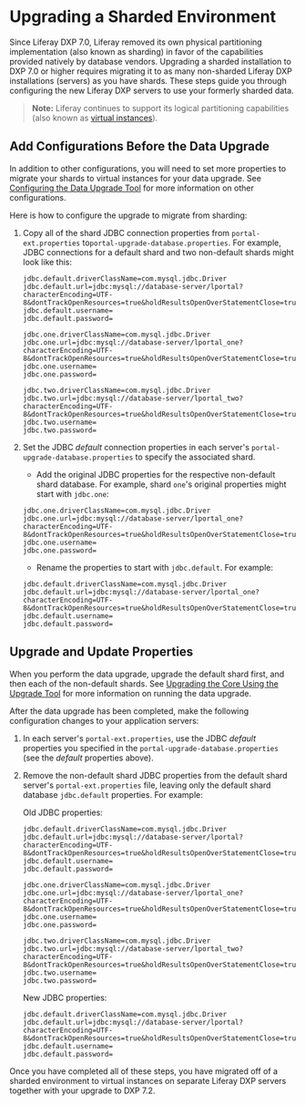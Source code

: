# Upgrading a Sharded Environment

Since Liferay DXP 7.0, Liferay removed its own physical partitioning implementation (also known as sharding) in favor of the capabilities provided natively by database vendors. Upgrading a sharded installation to DXP 7.0 or higher requires migrating it to as many non-sharded Liferay DXP installations (servers) as you have shards. These steps guide you through configuring the new Liferay DXP servers to use your formerly sharded data.

> **Note:** Liferay continues to support its logical partitioning capabilities (also known as [virtual instances](https://help.liferay.com/hc/en-us/articles/360028818692-Setting-Up-a-Virtual-Instance)).

## Add Configurations Before the Data Upgrade

In addition to other configurations, you will need to set more properties to migrate your shards to virtual instances for your data upgrade. See [Configuring the Data Upgrade Tool](./configuring-the-data-upgrade-tool.md) for more information on other configurations.

Here is how to configure the upgrade to migrate from sharding:

1. Copy all of the shard JDBC connection properties from `portal-ext.properties` to`portal-upgrade-database.properties`. For example, JDBC connections for a default shard and two non-default shards might look like this:

    ```properties
    jdbc.default.driverClassName=com.mysql.jdbc.Driver
    jdbc.default.url=jdbc:mysql://database-server/lportal?characterEncoding=UTF-8&dontTrackOpenResources=true&holdResultsOpenOverStatementClose=true&useFastDateParsing=false&useUnicode=true
    jdbc.default.username=
    jdbc.default.password=

    jdbc.one.driverClassName=com.mysql.jdbc.Driver
    jdbc.one.url=jdbc:mysql://database-server/lportal_one?characterEncoding=UTF-8&dontTrackOpenResources=true&holdResultsOpenOverStatementClose=true&useFastDateParsing=false&useUnicode=true
    jdbc.one.username=
    jdbc.one.password=

    jdbc.two.driverClassName=com.mysql.jdbc.Driver
    jdbc.two.url=jdbc:mysql://database-server/lportal_two?characterEncoding=UTF-8&dontTrackOpenResources=true&holdResultsOpenOverStatementClose=true&useFastDateParsing=false&useUnicode=true
    jdbc.two.username=
    jdbc.two.password=
    ```

1. Set the JDBC *default* connection properties in each server's `portal-upgrade-database.properties` to specify the associated shard.

    * Add the original JDBC properties for the respective non-default shard database. For example, shard `one`'s original properties might start with `jdbc.one`:

    ```properties
    jdbc.one.driverClassName=com.mysql.jdbc.Driver
    jdbc.one.url=jdbc:mysql://database-server/lportal_one?characterEncoding=UTF-8&dontTrackOpenResources=true&holdResultsOpenOverStatementClose=true&useFastDateParsing=false&useUnicode=true
    jdbc.one.username=
    jdbc.one.password=
    ```

    * Rename the properties to start with `jdbc.default`. For example:

    ```properties
    jdbc.default.driverClassName=com.mysql.jdbc.Driver
    jdbc.default.url=jdbc:mysql://database-server/lportal_one?characterEncoding=UTF-8&dontTrackOpenResources=true&holdResultsOpenOverStatementClose=true&useFastDateParsing=false&useUnicode=true
    jdbc.default.username=
    jdbc.default.password=
    ```

## Upgrade and Update Properties

When you perform the data upgrade, upgrade the default shard first, and then each of the non-default shards. See [Upgrading the Core Using the Upgrade Tool](./using-the-upgrade-tool.md) for more information on running the data upgrade.

After the data upgrade has been completed, make the following configuration changes to your application servers:

1. In each server's `portal-ext.properties`, use the JDBC *default* properties you specified in the `portal-upgrade-database.properties` (see the *default* properties above).

1. Remove the non-default shard JDBC properties from the default shard server's `portal-ext.properties` file, leaving only the default shard database `jdbc.default` properties. For example:

    Old JDBC properties:

    ```properties
    jdbc.default.driverClassName=com.mysql.jdbc.Driver
    jdbc.default.url=jdbc:mysql://database-server/lportal?characterEncoding=UTF-8&dontTrackOpenResources=true&holdResultsOpenOverStatementClose=true&useFastDateParsing=false&useUnicode=true
    jdbc.default.username=
    jdbc.default.password=

    jdbc.one.driverClassName=com.mysql.jdbc.Driver
    jdbc.one.url=jdbc:mysql://database-server/lportal_one?characterEncoding=UTF-8&dontTrackOpenResources=true&holdResultsOpenOverStatementClose=true&useFastDateParsing=false&useUnicode=true
    jdbc.one.username=
    jdbc.one.password=

    jdbc.two.driverClassName=com.mysql.jdbc.Driver
    jdbc.two.url=jdbc:mysql://database-server/lportal_two?characterEncoding=UTF-8&dontTrackOpenResources=true&holdResultsOpenOverStatementClose=true&useFastDateParsing=false&useUnicode=true
    jdbc.two.username=
    jdbc.two.password=
    ```

    New JDBC properties:

    ```properties
    jdbc.default.driverClassName=com.mysql.jdbc.Driver
    jdbc.default.url=jdbc:mysql://database-server/lportal?characterEncoding=UTF-8&dontTrackOpenResources=true&holdResultsOpenOverStatementClose=true&useFastDateParsing=false&useUnicode=true
    jdbc.default.username=
    jdbc.default.password=
    ```

Once you have completed all of these steps, you have migrated off of a sharded environment to virtual instances on separate Liferay DXP servers together with your upgrade to DXP 7.2.
